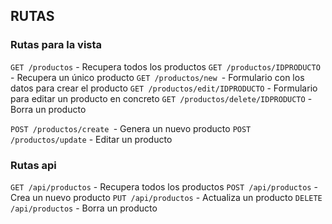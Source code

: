 ## RUTAS

### Rutas para la vista

``GET /productos`` - Recupera todos los productos
``GET /productos/IDPRODUCTO`` - Recupera un único producto
``GET /productos/new ``- Formulario con los datos para crear el producto
``GET /productos/edit/IDPRODUCTO`` - Formulario para editar un producto en concreto
``GET /productos/delete/IDPRODUCTO`` - Borra un producto

``POST /productos/create ``- Genera un nuevo producto
``POST /productos/update`` - Editar un producto

### Rutas api

``GET /api/productos`` - Recupera todos los productos
``POST /api/productos`` - Crea un nuevo producto
``PUT /api/productos`` - Actualiza un producto
``DELETE /api/productos`` - Borra un producto

